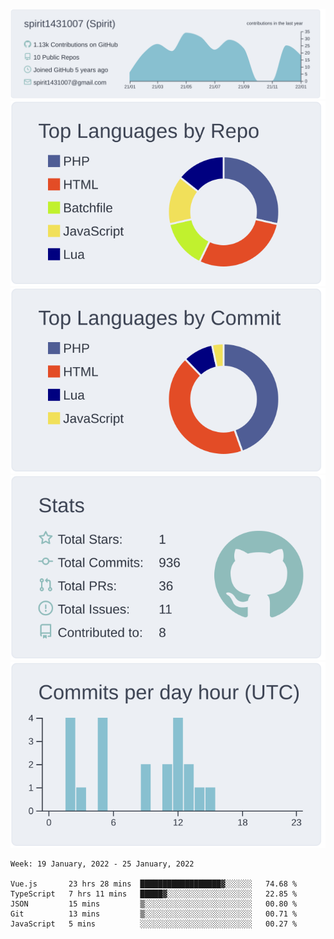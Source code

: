[![](https://raw.githubusercontent.com/spirit1431007/spirit1431007/master/profile-summary-card-output/nord_bright/0-profile-details.svg)](https://git.io/spiritx)
[![](https://raw.githubusercontent.com/spirit1431007/spirit1431007/master/profile-summary-card-output/nord_bright/1-repos-per-language.svg)](https://git.io/spiritx) [![](https://raw.githubusercontent.com/spirit1431007/spirit1431007/master/profile-summary-card-output/nord_bright/2-most-commit-language.svg)](https://git.io/spiritx)
[![](https://raw.githubusercontent.com/spirit1431007/spirit1431007/master/profile-summary-card-output/nord_bright/3-stats.svg)](https://git.io/spiritx) [![](https://raw.githubusercontent.com/spirit1431007/spirit1431007/master/profile-summary-card-output/nord_bright/4-productive-time.svg)](https://git.io/spiritx)

<!--START_SECTION:waka-->
```text
Week: 19 January, 2022 - 25 January, 2022

Vue.js       23 hrs 28 mins  ██████████████████▓░░░░░░   74.68 % 
TypeScript   7 hrs 11 mins   █████▓░░░░░░░░░░░░░░░░░░░   22.85 % 
JSON         15 mins         ▒░░░░░░░░░░░░░░░░░░░░░░░░   00.80 % 
Git          13 mins         ▒░░░░░░░░░░░░░░░░░░░░░░░░   00.71 % 
JavaScript   5 mins          ░░░░░░░░░░░░░░░░░░░░░░░░░   00.27 % 
```
<!--END_SECTION:waka-->
